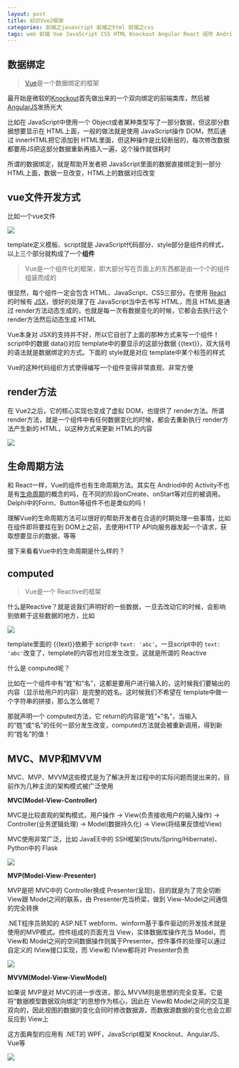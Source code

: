 ```yaml
---
layout: post
title: 初识Vue2框架
categories: 前端之javascript 前端之html 前端之css
tags: web 前端 Vue JavaScript CSS HTML Knockout Angular React 组件 Andriod Delphi Reactive computed MVC MVP MVVM 
---
```


## 数据绑定

>[Vue](https://cn.vuejs.org/)是一个数据绑定的框架

最开始是微软的[Knockout](http://knockoutjs.com/)首先做出来的一个双向绑定的前端类库，然后被[AngularJS](https://angularjs.org/)发扬光大

比如在 JavaScript中使用一个 Object或者某种类型写了一部分数据，但这部分数据想要显示在 HTML上面，一般的做法就是使用 JavaScript操作 DOM，然后通过 innerHTML把它添加到 HTML里面，但这种操作是比较断层的，每次修改数据都要用JS把这部分数据重新再插入一遍，这个操作就很耗时

所谓的数据绑定，就是帮助开发者把 JavaScript里面的数据直接绑定到一部分 HTML上面，数据一旦改变，HTML上的数据对应改变

## vue文件开发方式

比如一个vue文件

![](../media/image/2018-06-20/01.png)

template定义模板、script就是 JavaScript代码部分、style部分是组件的样式，以上三个部分就构成了一个**组件**

>Vue是一个组件化的框架，即大部分写在页面上的东西都是由一个个的组件组装而成的

很显然，每个组件一定会包含 HTML、JavaScript、CSS三部分。在使用 [React](https://reactjs.org/)的时候有 [JSX](http://www.css88.com/react/docs/jsx-in-depth.html)，很好的处理了在 JavaScript当中去书写 HTML，而且 HTML是通过 render方法动态生成的，也就是每一次有数据变化的时候，它都会去执行这个 render方法然后动态生成 HTML

Vue本身对 JSX的支持并不好，所以它自创了上面的那种方式来写一个组件！script中的数据 data()对应 template中的要显示的这部分数据 \{\{text\}\}，双大括号的语法就是数据绑定的方式。下面的 style就是对应 template中某个标签的样式

Vue的这种代码组织方式使得编写一个组件变得非常直观、非常方便

## render方法

在 Vue2之后，它的核心实现也变成了虚拟 DOM，也提供了 render方法。所谓 render方法，就是一个组件中有任何数据变化的时候，都会去重新执行 render方法产生新的 HTML，以这种方式来更新 HTML的内容

![](../media/image/2018-06-20/02.png)

## 生命周期方法

和 React一样，Vue的组件也有生命周期方法。其实在 Andriod中的 Activity不也是有[生命周期](https://www.cnblogs.com/lwbqqyumidi/p/3769113.html)的概念的吗，在不同的阶段onCreate、onStart等对应的被调用。Delphi中的Form、Button等组件不也是类似的吗！

理解Vue的生命周期方法可以很好的帮助开发者在合适的时期处理一些事情，比如在组件即将要挂在到 DOM上之前，去使用HTTP API向服务器发起一个请求，获取想要显示的数据，等等

接下来看看Vue中的生命周期是什么样的？



## computed

>Vue是一个 Reactive的框架

什么是Reactive？就是说我们声明好的一些数据，一旦去改动它的时候，会影响到依赖于这些数据的地方，比如

![](../media/image/2018-06-20/01.png)

template里面的 \{\{text\}\}依赖于 script中 `text: 'abc'`。一旦script中的 `text: 'abc'`改变了，template的内容也对应发生改变。这就是所谓的 Reactive

什么是 computed呢？

比如在一个组件中有“姓”和“名”，这都是要用户进行输入的，这时候我们要输出的内容（显示给用户的内容）是完整的姓名。这时候我们不希望在 template中做一个字符串的拼接，那么怎么做呢？

那就声明一个 computed方法，它 return的内容是“姓”+“名”，当输入的“姓”或“名”的任何一部分发生改变，computed方法就会被重新调用，得到新的“姓名”的值！



## MVC、MVP和MVVM

MVC、MVP、MVVM这些模式是为了解决开发过程中的实际问题而提出来的，目前作为几种主流的架构模式被广泛使用

**MVC(Model-View-Controller)**

MVC是比较直观的架构模式，用户操作 -> View(负责接收用户的输入操作) -> Controller(业务逻辑处理) -> Model(数据持久化) -> View(将结果反馈给View)

MVC使用非常广泛，比如 JavaEE中的 SSH框架(Struts/Spring/Hibernate)、Python中的 Flask

![](../media/image/2018-06-20/11.png)

**MVP(Model-View-Presenter)**

MVP是把 MVC中的 Controller换成 Presenter(呈现)，目的就是为了完全切断 View跟 Model之间的联系，由 Presenter充当桥梁，做到 View-Model之间通信的完全转换

.NET程序员熟知的 ASP.NET webform、winform基于事件驱动的开发技术就是使用的MVP模式。控件组成的页面充当 View，实体数据库操作充当 Model，而 View和 Model之间的空间数据操作则属于Presenter。控件事件的处理可以通过自定义的 IView接口实现，而 View和 IView都将对 Presenter负责

![](../media/image/2018-06-20/12.png)

**MVVM(Model-View-ViewModel)**

如果说 MVP是对 MVC的进一步改进，那么 MVVM则是思想的完全变革。它是将“数据模型数据双向绑定”的思想作为核心，因此在 View和 Model之间的交互是双向的，因此视图的数据的变化会同时修改数据源，而数据源数据的变化也会立即反应到 View上

这方面典型的应用有 .NET的 WPF，JavaScript框架 Knockout、AngularJS、Vue等

![](../media/image/2018-06-20/13.png)